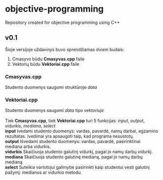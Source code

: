 # objective-programming
Repository created for objective programming using C++

## v0.1
Šioje versijoje uždavinys buvo sprendžiamas dviem budais:
1. Cmasyvo būdu **Cmasyvas.cpp** faile
2. Vektorių būdu **Vektoriai.cpp** faile

### Cmasyvas.cpp
Studento duomenys saugomi struktūroje *data*

### Vektoriai.cpp
Studento duomenys saugomi *data* tipo *vektoriuje*
\
\
Tiek **Cmasyvas.cpp**, tiek **Vektoriai.cpp** turi 5 funkcijas: *input*, *output*, *vidurkis*, *mediana*, *select* \
**input** Ivedami studento duomenys: vardas, pavardė, namų darbai, egzamino rezultatas. Ivedimai yra apsaugoti taip, kad programa nesustotų. \
**output** Išvedami studento duomenys: vardas, pavardė, pasirinktinai mediana arba vidurkis. \
**vidurkis** Skaičiuoja studento galutinį vidurkį, pagal jo namų darbų vidurkį. \
**mediana** Skaičiuoja studento galutinę medianą, pagal jo namų darbų medianą. \
**select** Suteikia vartotojui galimybe pasirinkti kaip studentui vesti galutinį pažymį: medianos ar vidurkio metodu.
